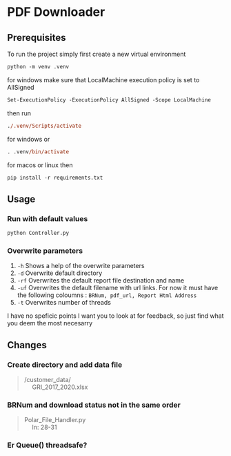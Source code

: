 # PDF Downloader

## Prerequisites

To run the project simply first create a new virtual environment

``` ps
python -m venv .venv
```

for windows make sure that LocalMachine execution policy is set to AllSigned

``` ps
Set-ExecutionPolicy -ExecutionPolicy AllSigned -Scope LocalMachine
```

then run

``` ps
./.venv/Scripts/activate
```

for windows or

``` ps
. .venv/bin/activate
```

for macos or linux
then

``` ps
pip install -r requirements.txt
```

## Usage

### Run with default values

``` ps
python Controller.py
```

### Overwrite parameters

1. ` -h ` Shows a help of the overwrite parameters
2. `-d` Overwrite default directory
3. `-rf` Overwrites the default report file destination and name
4. `-uf` Overwrites the default filename with url links. For now it must have the following coloumns : `BRNum, pdf_url, Report Html Address`
5. `-t` Overwrites number of threads

I have no speficic points I want you to look at for feedback, so just find what you deem the most necesarry

## Changes

### Create directory and add data file

> /customer_data/  
> &emsp; GRI_2017_2020.xlsx

### BRNum and download status not in the same order

> Polar_File_Handler.py  
> &emsp; ln: 28-31

### Er Queue() threadsafe?

